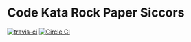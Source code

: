 Code Kata Rock Paper Siccors
============================
[![travis-ci](https://travis-ci.org/MehrCurry/rockpaperscissors.svg?branch=master)](https://travis-ci.org/MehrCurry/rockpaperscissors)
[![Circle CI](https://circleci.com/gh/MehrCurry/rockpaperscissors/tree/master.svg?style=svg)](https://circleci.com/gh/MehrCurry/rockpaperscissors/tree/master)